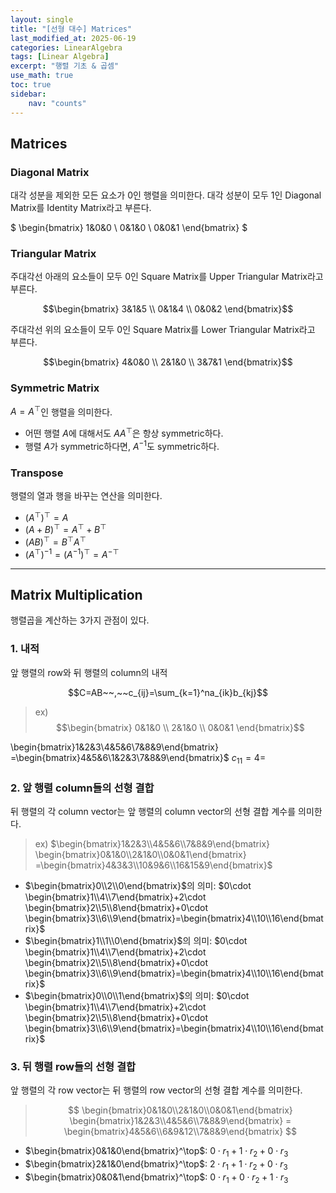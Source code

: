 ```yaml
---
layout: single
title: "[선형 대수] Matrices"
last_modified_at: 2025-06-19
categories: LinearAlgebra
tags: [Linear Algebra]
excerpt: "행렬 기초 & 곱셈"
use_math: true
toc: true
sidebar:
    nav: "counts"
---
```


## Matrices
### Diagonal Matrix
대각 성분을 제외한 모든 요소가 0인 행렬을 의미한다.
대각 성분이 모두 1인 Diagonal Matrix를 Identity Matrix라고 부른다.

$
\begin{bmatrix}
1&0&0 \\
0&1&0 \\
0&0&1
\end{bmatrix}
$

### Triangular Matrix
주대각선 아래의 요소들이 모두 0인 Square Matrix를 Upper Triangular Matrix라고 부른다.

$$\begin{bmatrix}
3&1&5 \\
0&1&4 \\
0&0&2
\end{bmatrix}$$
    
주대각선 위의 요소들이 모두 0인 Square Matrix를 Lower Triangular Matrix라고 부른다.

$$\begin{bmatrix}
4&0&0 \\
2&1&0 \\
3&7&1
\end{bmatrix}$$

### Symmetric Matrix
$A=A^\top$인 행렬을 의미한다.
- 어떤 행렬 $A$에 대해서도 $AA^\top$은 항상 symmetric하다.
- 행렬 $A$가 symmetric하다면, $A^{-1}$도 symmetric하다.

### Transpose
행렬의 열과 행을 바꾸는 연산을 의미한다.

- $(A^\top)^\top=A$
- $(A+B)^\top=A^\top+B^\top$
- $(AB)^\top=B^\top A^\top$
- $(A^\top)^{-1}=(A^{-1})^\top=A^{-\top}$

---

## Matrix Multiplication

행렬곱을 계산하는 3가지 관점이 있다.

### 1. 내적
앞 행렬의 row와 뒤 행렬의 column의 내적

$$C=AB~~,~~c_{ij}=\sum_{k=1}^na_{ik}b_{kj}$$

> ex)
> $$\begin{bmatrix}
0&1&0 \\
2&1&0 \\
0&0&1
\end{bmatrix}$$

\begin{bmatrix}1&2&3\\4&5&6\\7&8&9\end{bmatrix}
=\begin{bmatrix}4&5&6\\1&2&3\\7&8&9\end{bmatrix}$
$c_{11}=4=$

### 2. 앞 행렬 column들의 선형 결합

뒤 행렬의 각 column vector는 앞 행렬의 column vector의 선형 결합 계수를 의미한다.

> ex) $\begin{bmatrix}1&2&3\\4&5&6\\7&8&9\end{bmatrix}
\begin{bmatrix}0&1&0\\2&1&0\\0&0&1\end{bmatrix}
=\begin{bmatrix}4&3&3\\10&9&6\\16&15&9\end{bmatrix}$
- $\begin{bmatrix}0\\2\\0\end{bmatrix}$의 의미: $0\cdot \begin{bmatrix}1\\4\\7\end{bmatrix}+2\cdot \begin{bmatrix}2\\5\\8\end{bmatrix}+0\cdot \begin{bmatrix}3\\6\\9\end{bmatrix}=\begin{bmatrix}4\\10\\16\end{bmatrix}$
- $\begin{bmatrix}1\\1\\0\end{bmatrix}$의 의미: $0\cdot \begin{bmatrix}1\\4\\7\end{bmatrix}+2\cdot \begin{bmatrix}2\\5\\8\end{bmatrix}+0\cdot \begin{bmatrix}3\\6\\9\end{bmatrix}=\begin{bmatrix}4\\10\\16\end{bmatrix}$
- $\begin{bmatrix}0\\0\\1\end{bmatrix}$의 의미: $0\cdot \begin{bmatrix}1\\4\\7\end{bmatrix}+2\cdot \begin{bmatrix}2\\5\\8\end{bmatrix}+0\cdot \begin{bmatrix}3\\6\\9\end{bmatrix}=\begin{bmatrix}4\\10\\16\end{bmatrix}$

### 3. 뒤 행렬 row들의 선형 결합

앞 행렬의 각 row vector는 뒤 행렬의 row vector의 선형 결합 계수를 의미한다.

> $$
\begin{bmatrix}0&1&0\\2&1&0\\0&0&1\end{bmatrix}
\begin{bmatrix}1&2&3\\4&5&6\\7&8&9\end{bmatrix}
=
\begin{bmatrix}4&5&6\\6&9&12\\7&8&9\end{bmatrix}
	$$
    
- $\begin{bmatrix}0&1&0\end{bmatrix}^\top$: $0\cdot r_1+1\cdot r_2+0\cdot r_3$
- $\begin{bmatrix}2&1&0\end{bmatrix}^\top$: $2\cdot r_1+1\cdot r_2+0\cdot r_3$
- $\begin{bmatrix}0&0&1\end{bmatrix}^\top$: $0\cdot r_1+0\cdot r_2+1\cdot r_3$
